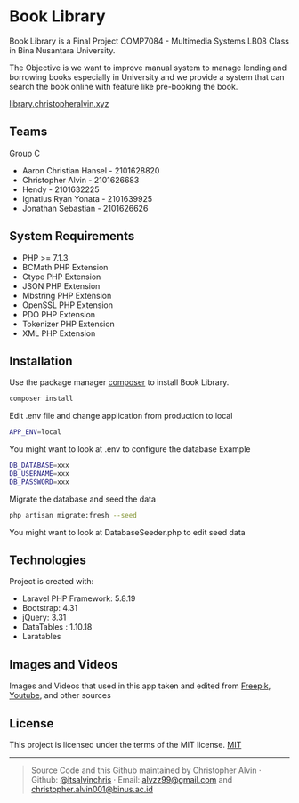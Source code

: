 # Book Library

Book Library is a Final Project COMP7084 - Multimedia Systems LB08 Class in Bina Nusantara University.

The Objective is we want to improve manual system to manage lending and borrowing books especially in University and we provide a system that can search the book online with feature like pre-booking the book.

[library.christopheralvin.xyz](http://library.christopheralvin.xyz)

## Teams
Group C
* Aaron Christian Hansel - 2101628820
* Christopher Alvin - 2101626683
* Hendy - 2101632225
* Ignatius Ryan Yonata - 2101639925
* Jonathan Sebastian - 2101626626

## System Requirements

* PHP >= 7.1.3
* BCMath PHP Extension
* Ctype PHP Extension
* JSON PHP Extension
* Mbstring PHP Extension
* OpenSSL PHP Extension
* PDO PHP Extension
* Tokenizer PHP Extension
* XML PHP Extension


## Installation

Use the package manager [composer](https://getcomposer.org/download/) to install Book Library.

```bash
composer install
```
Edit .env file and change application from production to local
```bash
APP_ENV=local
```

You might want to look at .env to configure the database
Example
```bash
DB_DATABASE=xxx
DB_USERNAME=xxx
DB_PASSWORD=xxx
```

Migrate the database and seed the data
```bash
php artisan migrate:fresh --seed
```
You might want to look at DatabaseSeeder.php to edit seed data

## Technologies
Project is created with:
* Laravel PHP Framework: 5.8.19
* Bootstrap: 4.31
* jQuery: 3.31
* DataTables : 1.10.18
* Laratables


## Images and Videos

Images and Videos that used in this app taken and edited from [Freepik](https://freepik.com), [Youtube](https://youtube.com), and other sources

## License
This project is licensed under the terms of the MIT license. [MIT](https://choosealicense.com/licenses/mit/)

___
> Source Code and this Github maintained by Christopher Alvin
>   ·  Github: [@itsalvinchris](https://github.com/itsalvinchris)
>   ·  Email: [alvzz99@gmail.com](mailto:alvzz99@gmail.com) and [christopher.alvin001@binus.ac.id](mailto:christopher.alvin001@binus.ac.id)  